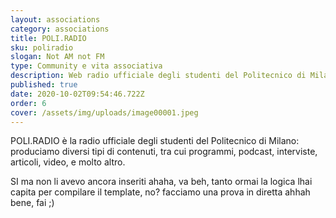 ```yaml
---
layout: associations
category: associations
title: POLI.RADIO
sku: poliradio
slogan: Not AM not FM
type: Community e vita associativa
description: Web radio ufficiale degli studenti del Politecnico di Milano. milano
published: true
date: 2020-10-02T09:54:46.722Z
order: 6
cover: /assets/img/uploads/image00001.jpeg
---
```

POLI.RADIO è la radio ufficiale degli studenti del Politecnico di Milano: produciamo diversi tipi di contenuti, tra cui programmi, podcast, interviste, articoli, video, e molto altro.



SI ma non li avevo ancora inseriti ahaha, va beh, tanto ormai la logica lhai capita per compilare il template, no? facciamo una prova in diretta ahhah bene, fai ;)